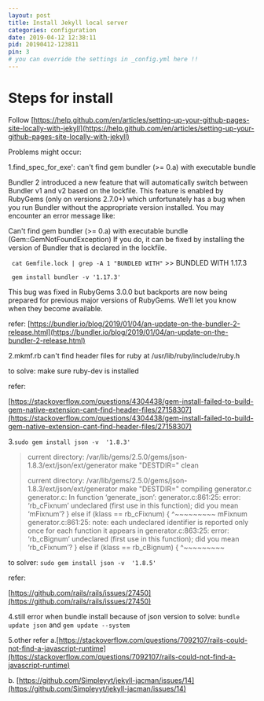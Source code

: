 ```yaml
---
layout: post
title: Install Jekyll local server
categories: configuration
date: 2019-04-12 12:38:11
pid: 20190412-123811
pin: 3
# you can override the settings in _config.yml here !!
---
```


# Steps for install
Follow [https://help.github.com/en/articles/setting-up-your-github-pages-site-locally-with-jekyll](https://help.github.com/en/articles/setting-up-your-github-pages-site-locally-with-jekyll)

Problems might occur:

1.find_spec_for_exe': can't find gem bundler (>= 0.a) with executable bundle

Bundler 2 introduced a new feature that will automatically switch between Bundler v1 and v2 based on the lockfile. This feature is enabled by RubyGems (only on versions 2.7.0+) which unfortunately has a bug when you run Bundler without the appropriate version installed. You may encounter an error message like:

Can't find gem bundler (>= 0.a) with executable bundle (Gem::GemNotFoundException)
If you do, it can be fixed by installing the version of Bundler that is declared in the lockfile.

` cat Gemfile.lock | grep -A 1 "BUNDLED WITH"`  >>  BUNDLED WITH 1.17.3

` gem install bundler -v '1.17.3'`

This bug was fixed in RubyGems 3.0.0 but backports are now being prepared for previous major versions of RubyGems. We’ll let you know when they become available.

refer: [https://bundler.io/blog/2019/01/04/an-update-on-the-bundler-2-release.html](https://bundler.io/blog/2019/01/04/an-update-on-the-bundler-2-release.html)

2.mkmf.rb can't find header files for ruby at /usr/lib/ruby/include/ruby.h

to solve: make sure ruby-dev is installed

refer:

[https://stackoverflow.com/questions/4304438/gem-install-failed-to-build-gem-native-extension-cant-find-header-files/27158307](https://stackoverflow.com/questions/4304438/gem-install-failed-to-build-gem-native-extension-cant-find-header-files/27158307)

3.`sudo gem install json -v  '1.8.3'`

> current directory: /var/lib/gems/2.5.0/gems/json-1.8.3/ext/json/ext/generator
> make "DESTDIR=" clean
> 
> current directory: /var/lib/gems/2.5.0/gems/json-1.8.3/ext/json/ext/generator
> make "DESTDIR="
> compiling generator.c
> generator.c: In function ‘generate_json’:
> generator.c:861:25: error: ‘rb_cFixnum’ undeclared (first use in this function); did you mean ‘mFixnum’?
>      } else if (klass == rb_cFixnum) {
>                          ^~~~~~~~~~
>                          mFixnum
> generator.c:861:25: note: each undeclared identifier is reported only once for each function it appears in
> generator.c:863:25: error: ‘rb_cBignum’ undeclared (first use in this function); did you mean ‘rb_cFixnum’?
>      } else if (klass == rb_cBignum) {
>                          ^~~~~~~~~~

to solver: `sudo gem install json -v  '1.8.5'`

refer:

[https://github.com/rails/rails/issues/27450](https://github.com/rails/rails/issues/27450)

4.still error when bundle install because of json version
to solve: `bundle update json`  and `gem update --system`

5.other refer
a.[https://stackoverflow.com/questions/7092107/rails-could-not-find-a-javascript-runtime](https://stackoverflow.com/questions/7092107/rails-could-not-find-a-javascript-runtime)

b. [https://github.com/Simpleyyt/jekyll-jacman/issues/14](https://github.com/Simpleyyt/jekyll-jacman/issues/14)
